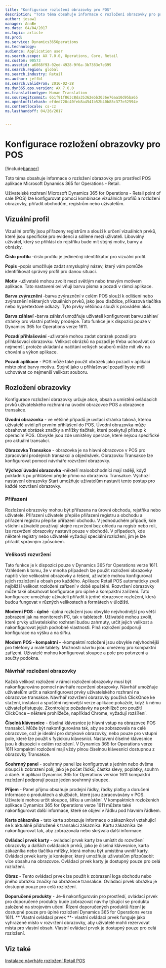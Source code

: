 ```yaml
---
title: "Konfigurace rozložení obrazovky pro POS"
description: "Toto téma obsahuje informace o rozložení obrazovky pro prostředí POS aplikace Microsoft Dynamics 365 for Operations - Retail."
author: josaw1
manager: AnnBe
ms.date: 04/04/2017
ms.topic: article
ms.prod: 
ms.service: Dynamics365Operations
ms.technology: 
audience: Application user
ms.search.scope: AX 7.0.0, Operations, Core, Retail
ms.custom: 90573
ms.assetid: a6868f93-02ed-4928-9f6a-3b7383e7e399
ms.search.region: global
ms.search.industry: Retail
ms.author: jeffbl
ms.search.validFrom: 2016-02-28
ms.dyn365.ops.version: AX 7.0.0
ms.translationtype: Human Translation
ms.sourcegitcommit: 6b1f91f863c8da35362ebb3036e76aa10d95ba65
ms.openlocfilehash: efded720c40feb8a4541b52b40b88c377e32594e
ms.contentlocale: cs-cz
ms.lasthandoff: 04/26/2017


---
```


# <a name="configure-screen-layouts-for-pos"></a>Konfigurace rozložení obrazovky pro POS

[!include[banner](includes/banner.md)]


Toto téma obsahuje informace o rozložení obrazovky pro prostředí POS aplikace Microsoft Dynamics 365 for Operations - Retail.

Uživatelské rozhraní Microsoft Dynamics 365 for Operations - Retail point of sale (POS) lze konfigurovat pomocí kombinace vizuálních profilů a rozložení obrazovky, přiřadit obchodům, registrům nebo uživatelům.

## <a name="visual-profile"></a>Vizuální profil
Vizuální profily jsou přiřazeny registrům a slouží k určení vizuálních prvků, které jsou specifické pro evidenci a sdílené mezi uživateli. Libovolný uživatel, který se přihlásí do rejstříku bude mít stejný motiv, barvy a obrázky. 

**Číslo profilu** -číslo profilu je jedinečný identifikátor pro vizuální profil. 

**Popis** -popis umožňuje zadat smysluplný název, který vám pomůže identifikovat správný profil pro danou situaci.

**Motiv** -uživatelé mohou zvolit mezi světlým nebo tmavým motivem aplikace. Tato nastavení ovlivňují barvu písma a pozadí v rámci aplikace.

**Barva zvýraznění** -barva zvýraznění v celém POS slouží k odlišení nebo zvýraznění některých vizuálních prvků, jako jsou dlaždice, příkazová tlačítka nebo hypertextové odkazy. Tyto prvky většinou slouží k provádění akcí.

**Barva záhlaví** -barva záhlaví umožňuje uživateli konfigurovat barvu záhlaví stránky pro vlastní potřeby prodejce. Tato funkce je k dispozici pouze v Dynamics 365 for Operations verze 1611.

**Pozadí přihlašování** -uživatelé mohou zadat obrázek pozadí pro přihlašovací obrazovku. Velikost obrázků na pozadí je třeba uchovávat co nejmenší, protože ukládání a načítání velkých souborů může mít vliv na chování a výkon aplikace.

**Pozadí aplikace** - POS může také použít obrázek jako pozadí v aplikaci místo plné barvy motivu. Stejně jako u přihlašovací pozadí byste měli uchovávat co nejmenší velikost souboru.

## <a name="screen-layouts"></a>Rozložení obrazovky
Konfigurace rozložení obrazovky určuje akce, obsah a umístění ovládacích prvků uživatelského rozhraní na úvodní obrazovce POS a obrazovce transakce. 

**Úvodní obrazovka** - ve většině případů je uvítací stránka taková, kterou uživatelé uvidí při prvním přihlášení do POS. Úvodní obrazovka může obsahovat obrázek značky a mřížky tlačítek, které poskytují přístup k operacím POS. Obvykle jsou zde umístěny operace, které nejsou specifické pro aktuální transakci. 

**Obrazovka Transakce** - obrazovka je na hlavní obrazovce v POS pro zpracování prodejních transakcí a objednávek. Obrazovku Transakce lze konfigurovat pomocí návrháře rozvržení obrazovky. 

**Výchozí úvodní obrazovka** -někteří maloobchodníci mají raději, když pokladník po přihlášení přejde přímo na obrazovku Transakce. Výchozí nastavení obrazovky Start umožňuje uživatelům nastavit tento postup pro každé rozvržení obrazovky.

### <a name="assignment"></a>Přiřazení

Rozložení obrazovky mohou být přiřazena na úrovni obchodu, rejstříku nebo uživatele. Přiřazení uživatele přepíše přiřazení registru a obchodu a přiřazení registru přepíše přiřazení obchodu. V jednoduchém případě, kde všichni uživatelé používají stejné rozvržení bez ohledu na registr nebo roli, lze rozvržení obrazovky nastavit pouze v obchodě. V případech, kde některé registry nebo uživatelé vyžadují speciální rozložení, jim je lze přiřadit správným způsobem.

### <a name="layout-sizes"></a>Velikosti rozvržení

Tato funkce je k dispozici pouze v Dynamics 365 for Operations verze 1611. Vzhledem k tomu, že v mnoha případech lze použít rozložení obrazovky napříč více velikostmi obrazovky a řešení, uživatelé mohou konfigurovat jejich rozložení a obsah pro každého. Aplikace Retail POS automaticky zvolí nejbližší velikost rozložení zařízení v době spuštění. Rozvržení obrazovky může také obsahovat konfigurace pro úplné a kompaktní zařízení. Tato konfigurace umožňuje uživateli přiřadit k jedné obrazovce rozložení, která budou fungovat v různých velikostech a formátech v úložišti. 

**Moderní POS - úplné** -úplná rozložení jsou obvykle nejvhodnější pro větší zobrazení jak na monitorech PC, tak v tabletech. Uživatelé mohou zvolit, které prvky uživatelského rozhraní budou zahrnuty, určit jejich velikost a nakonfigurovat jejich podrobné vlastnosti. Plná rozložení podporují konfigurace na výšku a na šířku. 

**Modern POS - kompaktní -** -kompaktní rozložení jsou obvykle nejvhodnější pro telefony a malé tablety. Možnosti návrhu jsou omezeny pro kompaktní zařízení. Uživatelé mohou konfigurovat sloupce a pole pro potvrzení a součty podokna.

### <a name="screen-layout-designer"></a>Návrhář rozložení obrazovky

Každá velikost rozložení v rámci rozložení obrazovky musí být nakonfigurováno pomocí návrháře rozvržení obrazovky. Návrhář umožňuje uživatelům určit a nakonfigurovat prvky uživatelského rozhraní na obrazovce transakce. Návrhář rozvržení obrazovky používá ClickOnce ke stažení, instalaci a spuštění nejnovější verze aplikace pokaždé, když k němu uživatel přistupuje. Zkontrolujte požadavky na prohlížeč pro použití ClickOnce – některé prohlížeče, například Chrome, vyžadují rozšíření. 

**Číselná klávesnice** - číselná klávesnice je hlavní vstup na obrazovce POS transakcí. Může být nakonfigurována tak, aby se zobrazovala na celé obrazovce, což je ideální pro dotykové obrazovky, nebo pouze pro vstupní pole, které lze použít s fyzickou klávesnicí. Nastavení číselné klávesnice jsou k dispozici v celém rozložení. V Dynamics 365 for Operations verze 1611 kompaktní rozložení mají vždy plnou číselnou klávesnici dostupnou z obrazovky Transakce.

**Souhrnný panel** - souhrnný panel lze konfigurovat s jedním nebo dvěma sloupci k zobrazení polí, jako je počet řádků, částka slevy, poplatky, souhrn a daně. V aplikaci Dynamics 365 for Operations version 1611 kompaktní rozložení podporují pouze jeden souhrnný sloupec. 

**Příjem** - Panel příjmu obsahuje prodejní řádky, řádky platby a doručení informace o produktech a službách, které jsou zpracovávány v POS. Uživatelé mohou určit sloupce, šířku a umístění. V kompaktních rozloženích aplikace Dynamics 365 for Operations verze 1611 můžete také nakonfigurovat další informace, které se objeví v řádku pod hlavním řádkem. 

**Karta zákazníka** - tato karta zobrazuje informace o zákazníkovi vztahující se k aktuálně přidružené k transakci zákazníka. Kartu zákazníka lze nakonfigurovat tak, aby zobrazovala nebo skrývala další informace. 

**Ovládací prvek karty** - ovládací prvek karty lze umístit do rozvržení obrazovky a dalších ovládacích prvků, jako je číselná klávesnice, karta zákazníka nebo tlačítka mřížky, která mohou být umístěna uvnitř karty. Ovládací prvek karty je kontejner, který umožňuje uživatelům přizpůsobit více obsahu na obrazovce. Ovládací prvek karty je dostupný pouze pro celá rozložení. 

**Obraz** - Tento ovládací prvek lze použít k zobrazení loga obchodu nebo jiného obrázku značky na obrazovce transakce. Ovládací prvek obrázku je dostupný pouze pro celá rozložení. 

**Doporučené produkty** - Je-li nakonfigurován pro prostředí, ovládací prvek pro doporučené produkty bude zobrazovat návrhy týkající se produktu založené na strojovém učení. Řízení doporučených produktů řízení je dostupné pouze pro úplné rozložení Dynamics 365 for Operations verze 1611. ** Vlastní ovládací prvek **- vlastní ovládací prvek funguje jako vyhrazené místo v rozvržení obrazovky, aby uživatelé mohli rezervovat místa pro vlastní obsah. Vlastní ovládací prvek je dostupný pouze pro celá rozložení.

<a name="see-also"></a>Viz také
--------

[Instalace návrháře rozložení Retail POS](install-pos-layout-designer.md)




